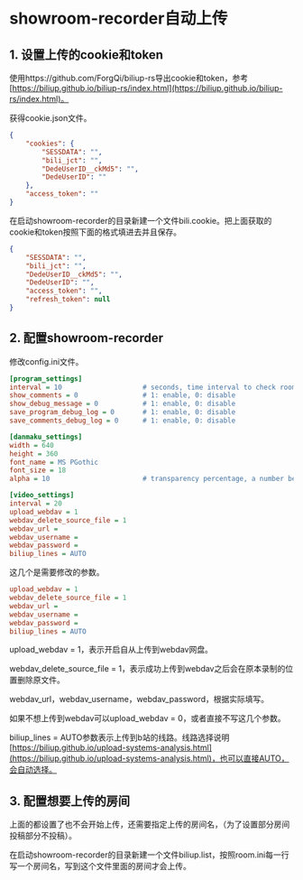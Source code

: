 # showroom-recorder自动上传

## 1. 设置上传的cookie和token

使用https://github.com/ForgQi/biliup-rs导出cookie和token，参考[https://biliup.github.io/biliup-rs/index.html](https://biliup.github.io/biliup-rs/index.html)。

获得cookie.json文件。

```json
{
    "cookies": {
        "SESSDATA": "",
        "bili_jct": "",
        "DedeUserID__ckMd5": "",
        "DedeUserID": ""
    },
    "access_token": ""
}
```

在启动showroom-recorder的目录新建一个文件bili.cookie。把上面获取的cookie和token按照下面的格式填进去并且保存。

```json
{
    "SESSDATA": "",
    "bili_jct": "",
    "DedeUserID__ckMd5": "",
    "DedeUserID": "",
    "access_token": "",
    "refresh_token": null
}
```

## 2. 配置showroom-recorder

修改config.ini文件。

``` ini
[program_settings]
interval = 10                    # seconds, time interval to check rooms are on live or not
show_comments = 0                # 1: enable, 0: disable
show_debug_message = 0           # 1: enable, 0: disable
save_program_debug_log = 0       # 1: enable, 0: disable
save_comments_debug_log = 0      # 1: enable, 0: disable

[danmaku_settings]
width = 640
height = 360
font_name = MS PGothic
font_size = 18
alpha = 10                       # transparency percentage, a number between 0 and 100

[video_settings]
interval = 20
upload_webdav = 1
webdav_delete_source_file = 1
webdav_url = 
webdav_username = 
webdav_password =
biliup_lines = AUTO
```

这几个是需要修改的参数。

``` ini
upload_webdav = 1
webdav_delete_source_file = 1
webdav_url =
webdav_username =
webdav_password =
biliup_lines = AUTO
```

upload_webdav = 1，表示开启自从上传到webdav网盘。

webdav_delete_source_file = 1，表示成功上传到webdav之后会在原本录制的位置删除原文件。

webdav_url，webdav_username，webdav_password，根据实际填写。

如果不想上传到webdav可以upload_webdav = 0，或者直接不写这几个参数。

biliup_lines = AUTO参数表示上传到b站的线路。线路选择说明[https://biliup.github.io/upload-systems-analysis.html](https://biliup.github.io/upload-systems-analysis.html)，也可以直接AUTO，会自动选择。

## 3. 配置想要上传的房间

上面的都设置了也不会开始上传，还需要指定上传的房间名，（为了设置部分房间投稿部分不投稿）。

在启动showroom-recorder的目录新建一个文件biliup.list，按照room.ini每一行写一个房间名，写到这个文件里面的房间才会上传。
